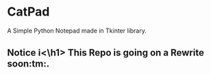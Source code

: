 # CatPad
A Simple Python Notepad made in Tkinter library.

<h2>Notice ℹ<\h1>
This Repo is going on a Rewrite soon:tm:.
